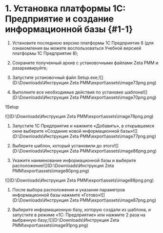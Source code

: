 # 1\. Установка платформы 1С: Предприятие и создание информационной базы {#1-1}

1.  Установите последнюю версию платформы 1С Предприятие 8 (для ознакомления вы можете воспользоваться Учебной версией платформы 1С Предприятие 8);

2.  Сохраните полученный архив с установочными файлами Zeta РММ и разархивируйте;

3.  Запустите установочный файл Setup.exe;![](D:\Downloads\Инструкция Zeta РММ\export\assets\image73png.png)

4.  Выполните все необходимые действия по установке шаблона![](D:\Downloads\Инструкция Zeta РММ\export\assets\image70png.png)

1Setup

![](D:\Downloads\Инструкция Zeta РММ\export\assets\image78png.png)

1.  Запустите 1С Предприятие и нажмите «Добавить», в открывшемся окне выберите «Создание новой информационной базы»![](D:\Downloads\Инструкция Zeta РММ\export\assets\image77png.png)

2.  Выберите шаблон, который установили до этого![](D:\Downloads\Инструкция Zeta РММ\export\assets\image86png.png)

3.  Укажите наименование информационной базы и выберите расположение![](D:\Downloads\Инструкция Zeta РММ\export\assets\image80png.png)

![](D:\Downloads\Инструкция Zeta РММ\export\assets\image88png.png)

1.  После выбора расположения и указания параметров информационной базы нажмите «Готово»![](D:\Downloads\Инструкция Zeta РММ\export\assets\image87png.png)

2.  Выберите информационную базу, которую создали из шаблона, и запустите в режиме «1С: Предприятие» или нажмите 2 раза на выбранную базу;![](D:\Downloads\Инструкция Zeta РММ\export\assets\image91png.png)